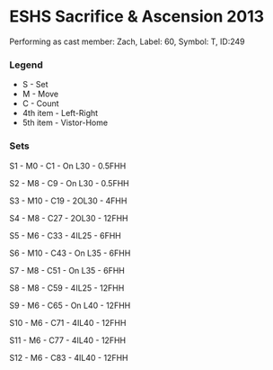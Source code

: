 # ESHS Sacrifice & Ascension 2013

Performing as cast member: Zach, Label: 60, Symbol: T, ID:249

### Legend

* S - Set
* M - Move
* C - Count
* 4th item - Left-Right
* 5th item - Vistor-Home

### Sets

S1  - M0  - C1  - On L30 - 0.5FHH

S2  - M8  - C9  - On L30 - 0.5FHH

S3  - M10 - C19 - 2OL30  - 4FHH

S4  - M8  - C27 - 2OL30  - 12FHH

S5  - M6  - C33 - 4IL25  - 6FHH

S6  - M10 - C43 - On L35 - 6FHH

S7  - M8  - C51 - On L35 - 6FHH

S8  - M8  - C59 - 4IL25  - 12FHH

S9  - M6  - C65 - On L40 - 12FHH

S10 - M6  - C71 - 4IL40  - 12FHH

S11 - M6  - C77 - 4IL40  - 12FHH

S12 - M6  - C83 - 4IL40  - 12FHH

